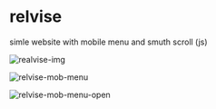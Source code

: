 # relvise
simle website with mobile menu and smuth scroll (js)

![realvise-img](https://user-images.githubusercontent.com/108069895/185614558-31c86032-bd96-459a-a3a5-6af5c724e4a5.PNG)

![relvise-mob-menu](https://user-images.githubusercontent.com/108069895/185615000-9cb6f66e-1656-4423-a38c-f26e30101695.PNG)


![relvise-mob-menu-open](https://user-images.githubusercontent.com/108069895/185615200-77d74fae-cba3-4edd-aea3-e40934e6f445.PNG)
